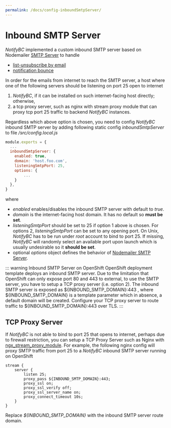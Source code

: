 ```yaml
---
permalink: /docs/config-inboundSmtpServer/
---
```


# Inbound SMTP Server

_NotifyBC_ implemented a custom inbound SMTP server based on Nodemailer [SMTP Server](https://nodemailer.com/extras/smtp-server/) to handle

- [list-unsubscribe by email](../config-listUnsubscribeByEmail/)
- [notification bounce](../config-notificationBounce/)

In order for the emails from internet to reach the SMTP server, a host
where one of the following servers should be listening on port 25
open to internet

1. _NotifyBC_, if it can be installed on such internet-facing host directly; otherwise,
2. a tcp proxy server, such as nginx with stream proxy module that can proxy tcp port 25 traffic to backend _NotifyBC_ instances.

Regardless which above option is chosen, you need to config _NotifyBC_ inbound SMTP server by adding following static config _inboundSmtpServer_ to file _/src/config.local.js_

```js
module.exports = {
  ...
  inboundSmtpServer: {
    enabled: true,
    domain: 'host.foo.com',
    listeningSmtpPort: 25,
    options: {
        ...
    }
  },
}
```

where

- _enabled_ enables/disables the inbound SMTP server with default to _true_.
- _domain_ is the internet-facing host domain. It has no default so **must be set**.
- _listeningSmtpPort_ should be set to 25 if option 1 above is chosen. For options 2, _listeningSmtpPort_ can be set to any opening port. On Unix, _NotifyBC_ has to be run under _root_ account to bind to port 25. If missing, _NotifyBC_ will randomly select an available port upon launch which is usually undesirable so it **should be set**.
- optional _options_ object defines the behavior of [Nodemailer SMTP Server](https://nodemailer.com/extras/smtp-server/#step-3-create-smtpserver-instance).

::: warning Inbound SMTP Server on OpenShift
OpenShift deployment template deploys an inbound SMTP server. Due to the limitation that OpenShift can only expose port 80 and 443 to external, to use the SMTP server, you have to setup a TCP proxy server (i.e. option 2). The inbound SMTP server is exposed as ${INBOUND_SMTP_DOMAIN}:443 , where ${INBOUND_SMTP_DOMAIN} is a template parameter which in absence, a default domain will be created. Configure your TCP proxy server to route traffic to \${INBOUND_SMTP_DOMAIN}:443 over TLS.
:::

## TCP Proxy Server

If _NotifyBC_ is not able to bind to port 25 that opens to internet, perhaps
due to firewall restriction, you can setup a TCP Proxy Server such as Nginx with [ngx_stream_proxy_module](http://nginx.org/en/docs/stream/ngx_stream_proxy_module.html). For example, the following nginx config will proxy SMTP traffic from port 25 to a _NotifyBC_ inbound SMTP server running on OpenShift

```
stream {
    server {
        listen 25;
        proxy_pass ${INBOUND_SMTP_DOMAIN}:443;
        proxy_ssl on;
        proxy_ssl_verify off;
        proxy_ssl_server_name on;
        proxy_connect_timeout 10s;
    }
}
```

Replace _\${INBOUND_SMTP_DOMAIN}_ with the inbound SMTP server route domain.
